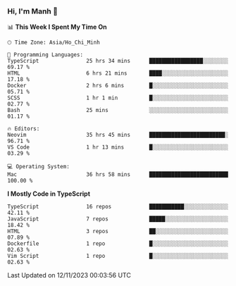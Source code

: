 ### Hi, I'm Manh 👋

<!--START_SECTION:waka-->
📊 **This Week I Spent My Time On** 

```text
🕑︎ Time Zone: Asia/Ho_Chi_Minh

💬 Programming Languages: 
TypeScript               25 hrs 34 mins      █████████████████░░░░░░░░   69.17 % 
HTML                     6 hrs 21 mins       ████░░░░░░░░░░░░░░░░░░░░░   17.18 % 
Docker                   2 hrs 6 mins        █░░░░░░░░░░░░░░░░░░░░░░░░   05.71 % 
SCSS                     1 hr 1 min          █░░░░░░░░░░░░░░░░░░░░░░░░   02.77 % 
Bash                     25 mins             ░░░░░░░░░░░░░░░░░░░░░░░░░   01.17 % 

🔥 Editors: 
Neovim                   35 hrs 45 mins      ████████████████████████░   96.71 % 
VS Code                  1 hr 13 mins        █░░░░░░░░░░░░░░░░░░░░░░░░   03.29 % 

💻 Operating System: 
Mac                      36 hrs 58 mins      █████████████████████████   100.00 % 
```

**I Mostly Code in TypeScript** 

```text
TypeScript               16 repos            ███████████░░░░░░░░░░░░░░   42.11 % 
JavaScript               7 repos             █████░░░░░░░░░░░░░░░░░░░░   18.42 % 
HTML                     3 repos             ██░░░░░░░░░░░░░░░░░░░░░░░   07.89 % 
Dockerfile               1 repo              █░░░░░░░░░░░░░░░░░░░░░░░░   02.63 % 
Vim Script               1 repo              █░░░░░░░░░░░░░░░░░░░░░░░░   02.63 % 
```




 Last Updated on 12/11/2023 00:03:56 UTC
<!--END_SECTION:waka-->
